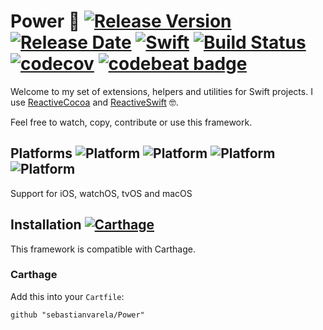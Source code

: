 # Power 💪 [![Release Version](https://img.shields.io/github/release/sebastianvarela/Power.svg)](https://github.com/sebastianvarela/Power/releases) [![Release Date](https://img.shields.io/github/release-date/sebastianvarela/Power.svg)](https://github.com/sebastianvarela/Power/releases) [![Swift](https://img.shields.io/badge/swift4-compatible-4BC51D.svg?style=flat)](https://developer.apple.com/swift) [![Build Status](https://travis-ci.org/sebastianvarela/Power.svg?branch=master)](https://travis-ci.org/sebastianvarela/Power) [![codecov](https://codecov.io/gh/sebastianvarela/Power/branch/master/graph/badge.svg)](https://codecov.io/gh/sebastianvarela/Power) [![codebeat badge](https://codebeat.co/badges/87bb4903-9291-4c26-9fcd-82175b444d98)](https://codebeat.co/projects/github-com-sebastianvarela-power-master)

Welcome to my set of extensions, helpers and utilities for Swift projects. I use [ReactiveCocoa](https://github.com/ReactiveCocoa/ReactiveCocoa) and [ReactiveSwift](https://github.com/ReactiveCocoa/ReactiveSwift) 🤓.

Feel free to watch, copy, contribute or use this framework.

## Platforms ![Platform](https://img.shields.io/badge/platform-iOS-blue.svg?style=flat) ![Platform](https://img.shields.io/badge/platform-watchOS-blue.svg?style=flat) ![Platform](https://img.shields.io/badge/platform-tvOS-blue.svg?style=flat) ![Platform](https://img.shields.io/badge/platform-macOS-blue.svg?style=flat)

Support for iOS, watchOS, tvOS and macOS

## Installation [![Carthage](https://img.shields.io/badge/Carthage-compatible-4BC51D.svg?style=flat)](https://github.com/Carthage/Carthage)
This framework is compatible with Carthage.
### Carthage 
Add this into your `Cartfile`:
```ogdl
github "sebastianvarela/Power" 
```
